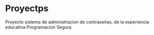 # Proyectps
Proyecto sistema de administracion de contraseñas, de la experiencia educativa Programacion Segura
